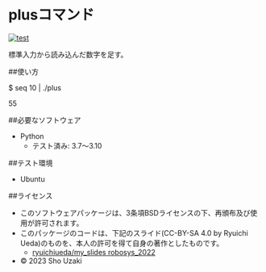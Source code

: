 # plusコマンド
[![test](http://github.com/shouzaki-git/robosys2023/actions/workflows/test.yml/badge.svg)](http://github.com/shouzaki-git/robosys2023/actions/workflows/test.yml/badge.svg)

標準入力から読み込んだ数字を足す。

##使い方
 
 $ seq 10 | ./plus
   
   55

##必要なソフトウェア

* Python
  * テスト済み: 3.7～3.10

##テスト環境
* Ubuntu


##ライセンス
* このソフトウェアパッケージは、3条項BSDライセンスの下、再頒布及び使用が許可されます。
* このパッケージのコードは、下記のスライド(CC-BY-SA 4.0 by Ryuichi Ueda)のものを、本人の許可を得て自身の著作としたものです。
    * [ryuichiueda/my_slides robosys_2022](http://github.com/ryuichiueda/my_slides/tree/master/robosys_2022)
* © 2023 Sho Uzaki
